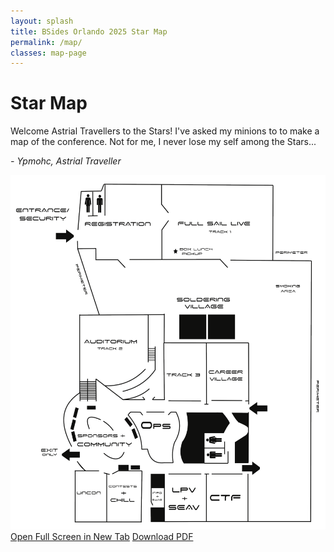 ```yaml
---
layout: splash
title: BSides Orlando 2025 Star Map
permalink: /map/
classes: map-page
---
```


# Star Map

Welcome Astrial Travellers to the Stars! I've asked my minions to to make a map of the conference. Not for me, I never lose my self among the Stars... 

*- Ypmohc, Astrial Traveller*

<div class="map-embed">
  <img src="/assets/images/map2025.png" alt="Conference map" />
  <div class="map-actions">
    <a class="btn btn--primary" href="/assets/images/map2025.png" target="_blank" rel="noopener">Open Full Screen in New Tab</a>
    <a class="btn" href="/assets/files/Map2025.pdf" download>Download PDF</a>
  </div>
  
</div>
